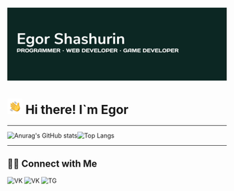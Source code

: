 ![Screenshot](template.png)

# <img src="https://github.com/Wintori/Wintori/blob/main/HandWave.gif" width="35"/> Hi there! I`m Egor


___

![Anurag's GitHub stats](https://github-readme-stats.vercel.app/api?username=Wintori&show_icons=true&theme=tokyonight)![Top Langs](https://github-readme-stats.vercel.app/api/top-langs/?username=Wintori&layout=compact&theme=tokyonight)





<!--
**Wintori/Wintori** is a ✨ _special_ ✨ repository because its `README.md` (this file) appears on your GitHub profile.

Here are some ideas to get you started:



- 🔭 I’m currently working on ...
- 🌱 I’m currently learning ...
- 👯 I’m looking to collaborate on ...
- 🤔 I’m looking for help with ...
- 💬 Ask me about ...
- 📫 How to reach me: ...
- 😄 Pronouns: ...
- ⚡ Fun fact: ...
-->
___
## 🤝🏻  Connect with Me

![VK](https://img.shields.io/badge/VK-%40eshashurin-blue)  ![VK](https://img.shields.io/badge/Instagram-%40egor__shashurin-DD2A7B) ![TG](https://img.shields.io/badge/Telegram-%40Egor__Shashurin-9cf)
